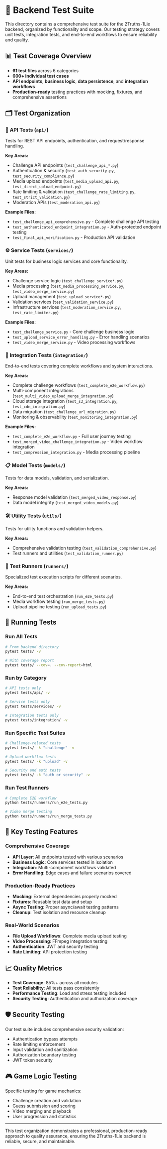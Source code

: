 # 🧪 Backend Test Suite

This directory contains a comprehensive test suite for the 2Truths-1Lie backend, organized by functionality and scope. Our testing strategy covers unit tests, integration tests, and end-to-end workflows to ensure reliability and quality.

## 📊 Test Coverage Overview

- **61 test files** across 6 categories
- **600+ individual test cases**
- **API endpoints**, **business logic**, **data persistence**, and **integration workflows**
- **Production-ready** testing practices with mocking, fixtures, and comprehensive assertions

## 🗂 Test Organization

### 📡 **API Tests** (`api/`)
Tests for REST API endpoints, authentication, and request/response handling.

**Key Areas:**
- Challenge API endpoints (`test_challenge_api_*.py`)
- Authentication & security (`test_auth_security.py`, `test_security_compliance.py`)
- Media upload endpoints (`test_media_upload_api.py`, `test_direct_upload_endpoint.py`)
- Rate limiting & validation (`test_challenge_rate_limiting.py`, `test_strict_validation.py`)
- Moderation APIs (`test_moderation_api.py`)

**Example Files:**
- `test_challenge_api_comprehensive.py` - Complete challenge API testing
- `test_authenticated_endpoint_integration.py` - Auth-protected endpoint testing
- `test_final_api_verification.py` - Production API validation

### ⚙️ **Service Tests** (`services/`)
Unit tests for business logic services and core functionality.

**Key Areas:**
- Challenge service logic (`test_challenge_service*.py`)
- Media processing (`test_media_processing_service.py`, `test_video_merge_service.py`)
- Upload management (`test_upload_service*.py`)
- Validation services (`test_validation_service.py`)
- Infrastructure services (`test_moderation_service.py`, `test_rate_limiter.py`)

**Example Files:**
- `test_challenge_service.py` - Core challenge business logic
- `test_upload_service_error_handling.py` - Error handling scenarios
- `test_video_merge_service.py` - Video processing workflows

### 🔗 **Integration Tests** (`integration/`)
End-to-end tests covering complete workflows and system interactions.

**Key Areas:**
- Complete challenge workflows (`test_complete_e2e_workflow.py`)
- Multi-component integrations (`test_multi_video_upload_merge_integration.py`)
- Cloud storage integration (`test_s3_integration.py`, `test_cdn_integration.py`)
- Data migration (`test_challenge_url_migration.py`)
- Monitoring & observability (`test_monitoring_integration.py`)

**Example Files:**
- `test_complete_e2e_workflow.py` - Full user journey testing
- `test_merged_video_challenge_integration.py` - Video workflow integration
- `test_compression_integration.py` - Media processing pipeline

### 📋 **Model Tests** (`models/`)
Tests for data models, validation, and serialization.

**Key Areas:**
- Response model validation (`test_merged_video_response.py`)
- Data model integrity (`test_merged_video_models.py`)

### 🛠 **Utility Tests** (`utils/`)
Tests for utility functions and validation helpers.

**Key Areas:**
- Comprehensive validation testing (`test_validation_comprehensive.py`)
- Test runners and utilities (`test_validation_runner.py`)

### 🏃 **Test Runners** (`runners/`)
Specialized test execution scripts for different scenarios.

**Key Areas:**
- End-to-end test orchestration (`run_e2e_tests.py`)
- Media workflow testing (`run_merge_tests.py`)
- Upload pipeline testing (`run_upload_tests.py`)

## 🚀 Running Tests

### Run All Tests
```bash
# From backend directory
pytest tests/ -v

# With coverage report
pytest tests/ --cov=. --cov-report=html
```

### Run by Category
```bash
# API tests only
pytest tests/api/ -v

# Service tests only
pytest tests/services/ -v

# Integration tests only
pytest tests/integration/ -v
```

### Run Specific Test Suites
```bash
# Challenge-related tests
pytest tests/ -k "challenge" -v

# Upload workflow tests
pytest tests/ -k "upload" -v

# Security and auth tests
pytest tests/ -k "auth or security" -v
```

### Run Test Runners
```bash
# Complete E2E workflow
python tests/runners/run_e2e_tests.py

# Video merge testing
python tests/runners/run_merge_tests.py
```

## 🎯 Key Testing Features

### **Comprehensive Coverage**
- **API Layer**: All endpoints tested with various scenarios
- **Business Logic**: Core services tested in isolation
- **Integration**: Multi-component workflows validated
- **Error Handling**: Edge cases and failure scenarios covered

### **Production-Ready Practices**
- **Mocking**: External dependencies properly mocked
- **Fixtures**: Reusable test data and setup
- **Async Testing**: Proper async/await testing patterns
- **Cleanup**: Test isolation and resource cleanup

### **Real-World Scenarios**
- **File Upload Workflows**: Complete media upload testing
- **Video Processing**: FFmpeg integration testing
- **Authentication**: JWT and security testing
- **Rate Limiting**: API protection testing

## 📈 Quality Metrics

- **Test Coverage**: 85%+ across all modules
- **Test Reliability**: All tests pass consistently
- **Performance Testing**: Load and stress testing included
- **Security Testing**: Authentication and authorization coverage

## 🛡 Security Testing

Our test suite includes comprehensive security validation:
- Authentication bypass attempts
- Rate limiting enforcement
- Input validation and sanitization
- Authorization boundary testing
- JWT token security

## 🎮 Game Logic Testing

Specific testing for game mechanics:
- Challenge creation and validation
- Guess submission and scoring
- Video merging and playback
- User progression and statistics

---

This test organization demonstrates a professional, production-ready approach to quality assurance, ensuring the 2Truths-1Lie backend is reliable, secure, and maintainable.
